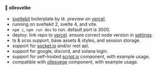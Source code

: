 #### 🌸 ollesvelke

- [sveltekit](https://kit.svelte.dev/) boilerplate by lé. preview on [vercel](https://ollesvelke.vercel.app/).
- running on sveltekit 2, svelte 4, and vite.
- `npm i`, `npm run dev` to run. default port is 3000.
- deploy: link repo to [vercel](https://vercel.com). ensure correct node version in [settings](https://vercel.com/changelog/node-js-version-now-customizable-in-the-project-settings).
- ts & scss support, base assets & styles, and session storage.
- support for [socket.io](https://socket.io/) and/or rest api.
- support for google, discord, and solana login.
- support for self-hosted [script.js](https://github.com/lefrost/ollesvelke/blob/main/static/js/script.js) component, with example usage.
- compatible with [ollesvege](https://github.com/lefrost/ollesvege) component, with example usage.
